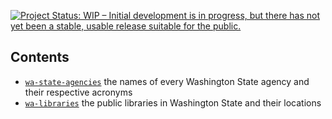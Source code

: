 
<a href="http://www.repostatus.org/#wip"><img src="http://www.repostatus.org/badges/latest/wip.svg" alt="Project Status: WIP – Initial development is in progress, but there has not yet been a stable, usable release suitable for the public." /></a>

Contents
--------

-   [`wa-state-agencies`](https://github.com/tiernanmartin/datasets/tree/master/wa-state-agencies) the names of every Washington State agency and their respective acronyms
-   [`wa-libraries`](https://github.com/tiernanmartin/datasets/tree/master/wa-libraries) the public libraries in Washington State and their locations
